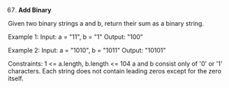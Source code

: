 67. **Add Binary**

Given two binary strings a and b, return their sum as a binary string.

Example 1:
Input: a = "11", b = "1"
Output: "100"

Example 2:
Input: a = "1010", b = "1011"
Output: "10101"

Constraints:
1 <= a.length, b.length <= 104
a and b consist only of '0' or '1' characters.
Each string does not contain leading zeros except for the zero itself.
